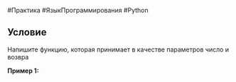 #Практика #ЯзыкПрограммирования #Python 
## Условие

Напишите функцию, которая принимает в качестве параметров число и возвра

**Пример 1:**

	